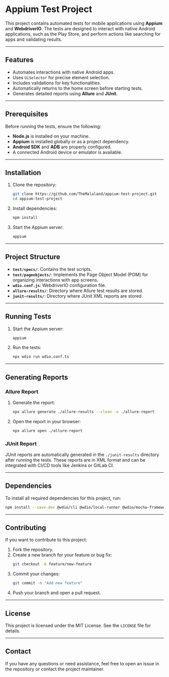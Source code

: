# Appium Test Project

This project contains automated tests for mobile applications using **Appium** and **WebdriverIO**. The tests are designed to interact with native Android applications, such as the Play Store, and perform actions like searching for apps and validating results.

---

## Features

- Automates interactions with native Android apps.
- Uses `UiSelector` for precise element selection.
- Includes validations for key functionalities.
- Automatically returns to the home screen before starting tests.
- Generates detailed reports using **Allure** and **JUnit**.

---

## Prerequisites

Before running the tests, ensure the following:

- **Node.js** is installed on your machine.
- **Appium** is installed globally or as a project dependency.
- **Android SDK** and **ADB** are properly configured.
- A connected Android device or emulator is available.

---

## Installation

1. Clone the repository:
   ```bash
   git clone https://github.com/TheMalaland/appium-test-project.git
   cd appium-test-project
   ```

2. Install dependencies:
   ```bash
   npm install
   ```

3. Start the Appium server:
   ```bash
   appium
   ```

---

## Project Structure

- **`test/specs/`**: Contains the test scripts.
- **`test/pageobjects/`**: Implements the Page Object Model (POM) for organizing interactions with app screens.
- **`wdio.conf.js`**: WebdriverIO configuration file.
- **`allure-results/`**: Directory where Allure test results are stored.
- **`junit-results/`**: Directory where JUnit XML reports are stored.

---

## Running Tests

1. Start the Appium server:
   ```bash
   appium
   ```

2. Run the tests:
   ```bash
   npx wdio run wdio.conf.ts
   ```

---

## Generating Reports

### **Allure Report**
1. Generate the report:
   ```bash
   npx allure generate ./allure-results --clean -o ./allure-report
   ```

2. Open the report in your browser:
   ```bash
   npx allure open ./allure-report
   ```

### **JUnit Report**
JUnit reports are automatically generated in the `./junit-results` directory after running the tests. These reports are in XML format and can be integrated with CI/CD tools like Jenkins or GitLab CI.

---

## Dependencies

To install all required dependencies for this project, run:
```bash
npm install --save-dev @wdio/cli @wdio/local-runner @wdio/mocha-framework @wdio/spec-reporter @wdio/appium-service @wdio/allure-reporter @wdio/junit-reporter ts-node typescript
```

---

## Contributing

If you want to contribute to this project:

1. Fork the repository.
2. Create a new branch for your feature or bug fix:
   ```bash
   git checkout -b feature/new-feature
   ```
3. Commit your changes:
   ```bash
   git commit -m "Add new feature"
   ```
4. Push your branch and open a pull request.

---

## License

This project is licensed under the MIT License. See the `LICENSE` file for details.

---

## Contact

If you have any questions or need assistance, feel free to open an issue in the repository or contact the project maintainer.